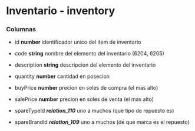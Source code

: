 # Inventario - inventory
### Columnas
- id **number** identificador unico del item de inventario
- code **string** nombre del elemento del inventario (6204, 6205)
- description **string** descripcion del elemento del inventario
- quantity **number** cantidad en posecion
- buyPrice **number** precion en soles de compra (el mas alto)
- salePrice **number** precion en soles de venta (el mas alto)

- spareTypeId ***relation_110*** uno a muchos (que tipo de repuesto es)
- spareBrandId ***relation_109*** uno a muchos (de que marca es el repuesto)